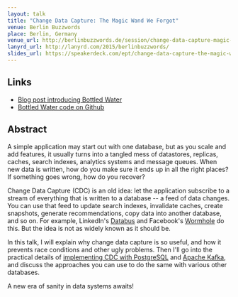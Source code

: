 ```yaml
---
layout: talk
title: "Change Data Capture: The Magic Wand We Forgot"
venue: Berlin Buzzwords
place: Berlin, Germany
venue_url: http://berlinbuzzwords.de/session/change-data-capture-magic-wand-we-forgot
lanyrd_url: http://lanyrd.com/2015/berlinbuzzwords/
slides_url: https://speakerdeck.com/ept/change-data-capture-the-magic-wand-we-forgot
---
```


<script async class="speakerdeck-embed" data-id="60f12a1eb231470a898a66d58f13536c" data-ratio="1.77777777777778" src="//speakerdeck.com/assets/embed.js"></script>

Links
-----

* [Blog post introducing Bottled Water](/2015/04/23/bottled-water-real-time-postgresql-kafka.html)
* [Bottled Water code on Github](https://github.com/confluentinc/bottledwater-pg)

Abstract
--------

A simple application may start out with one database, but as you scale and add features, it usually
turns into a tangled mess of datastores, replicas, caches, search indexes, analytics systems and
message queues. When new data is written, how do you make sure it ends up in all the right places?
If something goes wrong, how do you recover?

Change Data Capture (CDC) is an old idea: let the application subscribe to a stream of everything
that is written to a database -- a feed of data changes. You can use that feed to update search
indexes, invalidate caches, create snapshots, generate recommendations, copy data into another
database, and so on. For example, LinkedIn's [Databus](http://www.socc2012.org/s18-das.pdf) and
Facebook's [Wormhole](https://code.facebook.com/posts/188966771280871/wormhole-pub-sub-system-moving-data-through-space-and-time/)
do this. But the idea is not as widely known as it should be.

In this talk, I will explain why change data capture is so useful, and how it prevents race
conditions and other ugly problems. Then I'll go into the practical details of [implementing CDC
with PostgreSQL](/2015/04/23/bottled-water-real-time-postgresql-kafka.html) and
[Apache Kafka](http://kafka.apache.org/), and discuss the approaches you can use to do the same with
various other databases.

A new era of sanity in data systems awaits!
